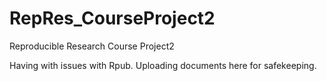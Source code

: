 # RepRes_CourseProject2
Reproducible Research Course Project2

Having with issues with Rpub. Uploading documents here for safekeeping.
